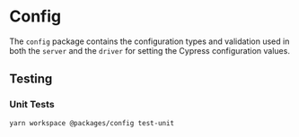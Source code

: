 # Config

The `config` package contains the configuration types and validation used in both the `server` and the `driver` for setting the Cypress configuration values.

<!-- ## Developing

The components are imported to the [`runner`](../runner/README.md#Developing)  and `runner-ct` packages respectively. Please see their instructions for development. -->

## Testing

### Unit Tests

```bash
yarn workspace @packages/config test-unit
```
